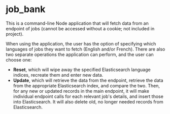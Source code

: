 # job_bank

This is a command-line Node application that will fetch data from an endpoint of jobs (cannot be accessed without a cookie; not included in project). 

When using the application, the user has the option of specifying which languages of jobs they want to fetch (English and/or French). There are also two separate operations the application can perform, and the user can choose one:
* **Reset**, which will wipe away the specified Elasticsearch language indices, recreate them and enter new data.
* **Update**, which will retrieve the data from the endpoint, retrieve the data from the appropriate Elasticsearch index, and compare the two. Then, for any new or updated records in the main endpoint, it will make individual endpoint calls for each relevant job's details, and insert those into Elasticsearch. It will also delete old, no longer needed records from Elasticsearch. 
